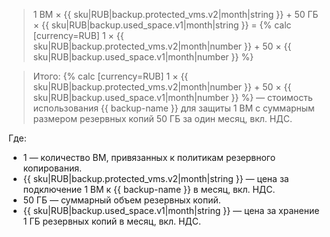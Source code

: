 
> 1 ВМ × {{ sku|RUB|backup.protected_vms.v2|month|string }} + 50 ГБ × {{ sku|RUB|backup.used_space.v1|month|string }} = {% calc [currency=RUB] 1 × {{ sku|RUB|backup.protected_vms.v2|month|number }} + 50 × {{ sku|RUB|backup.used_space.v1|month|number }} %}

> Итого: {% calc [currency=RUB] 1 × {{ sku|RUB|backup.protected_vms.v2|month|number }} + 50 × {{ sku|RUB|backup.used_space.v1|month|number }} %} — стоимость использования {{ backup-name }} для защиты 1 ВМ с суммарным размером резервных копий 50 ГБ за один месяц, вкл. НДС.

Где:
* 1 — количество ВМ, привязанных к политикам резервного копирования.
* {{ sku|RUB|backup.protected_vms.v2|month|string }} — цена за подключение 1 ВМ к {{ backup-name }} в месяц, вкл. НДС.
* 50 ГБ — суммарный объем резервных копий.
* {{ sku|RUB|backup.used_space.v1|month|string }} — цена за хранение 1 ГБ резервных копий в месяц, вкл. НДС.


